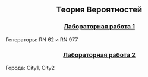 <h2 align=center>Теория Вероятностей</a> </h2>

<h3 align=center> <a href="Lab1">Лабораторная работа 1</a> </h3>
Генераторы: RN 62 и RN 977

<h3 align=center> <a href="Lab2">Лабораторная работа 2</a> </h3>
Города: City1, City2
